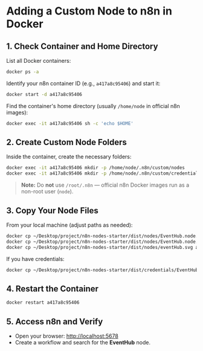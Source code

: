 # Adding a Custom Node to n8n in Docker

## 1. Check Container and Home Directory

List all Docker containers:

```sh
docker ps -a
```

Identify your n8n container ID (e.g., `a417a8c95406`) and start it:

```sh
docker start -d a417a8c95406
```

Find the container's home directory (usually `/home/node` in official n8n images):

```sh
docker exec -it a417a8c95406 sh -c 'echo $HOME'
```

## 2. Create Custom Node Folders

Inside the container, create the necessary folders:

```sh
docker exec -it a417a8c95406 mkdir -p /home/node/.n8n/custom/nodes
docker exec -it a417a8c95406 mkdir -p /home/node/.n8n/custom/credentials
```

> **Note:** Do **not** use `/root/.n8n` — official n8n Docker images run as a non-root user (`node`).

## 3. Copy Your Node Files

From your local machine (adjust paths as needed):

```sh
docker cp ~/Desktop/project/n8n-nodes-starter/dist/nodes/EventHub.node.js a417a8c95406:/home/node/.n8n/custom/nodes/
docker cp ~/Desktop/project/n8n-nodes-starter/dist/nodes/EventHub.node.json a417a8c95406:/home/node/.n8n/custom/nodes/
docker cp ~/Desktop/project/n8n-nodes-starter/dist/nodes/eventHub.svg a417a8c95406:/home/node/.n8n/custom/nodes/
```

If you have credentials:

```sh
docker cp ~/Desktop/project/n8n-nodes-starter/dist/credentials/EventHubCredential.credential.js a417a8c95406:/home/node/.n8n/custom/credentials/
```

## 4. Restart the Container

```sh
docker restart a417a8c95406
```

## 5. Access n8n and Verify

- Open your browser: [http://localhost:5678](http://localhost:5678)
- Create a workflow and search for the **EventHub** node.
